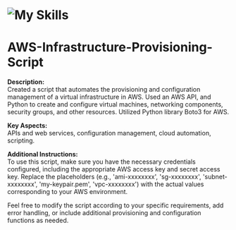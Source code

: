 # ![My Skills](https://skillicons.dev/icons?i=aws,python,git,github) 
# AWS-Infrastructure-Provisioning-Script

**Description:** <br>
Created a script that automates the provisioning and configuration management of a virtual infrastructure in AWS. 
Used an AWS API, and Python to create and configure virtual machines, networking components, security groups, and other resources. 
Utilized Python library Boto3 for AWS.

**Key Aspects:** <br>
APIs and web services, configuration management, cloud automation, scripting.

**Additional Instructions:** <br>
To use this script, make sure you have the necessary credentials configured, including the appropriate AWS access key and secret access key. 
Replace the placeholders (e.g., 'ami-xxxxxxxx', 'sg-xxxxxxxx', 'subnet-xxxxxxxx', 'my-keypair.pem', 'vpc-xxxxxxxx') with the actual values corresponding to your AWS environment.

Feel free to modify the script according to your specific requirements, add error handling, or include additional provisioning and configuration functions as needed.
